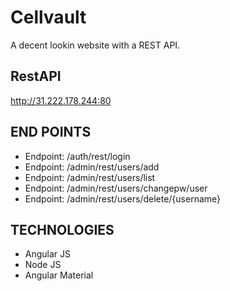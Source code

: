 # Cellvault
A decent lookin website with a REST API.

## RestAPI 
http://31.222.178.244:80


## END POINTS
* Endpoint: /auth/rest/login
* Endpoint: /admin/rest/users/add
* Endpoint: /admin/rest/users/list
* Endpoint: /admin/rest/users/changepw/user
* Endpoint: /admin/rest/users/delete/{username}

## TECHNOLOGIES
* Angular JS
* Node JS
* Angular Material